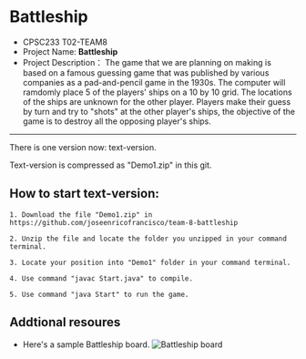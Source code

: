 
# Battleship

- CPSC233 T02-TEAM8
- Project Name: **Battleship**
- Project Description：
  The game that we are planning on making is based on a famous guessing game that was published by various companies as a pad-and-pencil game in the 1930s.  The computer will ramdomly place 5 of the players' ships on a 10 by 10 grid. The locations of the ships are unknown for the other player. Players make their guess by turn and try to "shots" at the other player's ships, the objective of the game is to destroy all the opposing player's ships. 

***
There is one version now: text-version.

Text-version is compressed as "Demo1.zip" in this git.



## How to start text-version:
    
    1. Download the file "Demo1.zip" in https://github.com/joseenricofrancisco/team-8-battleship

    2. Unzip the file and locate the folder you unzipped in your command terminal.

    3. Locate your position into "Demo1" folder in your command terminal.

    4. Use command "javac Start.java" to compile.

    5. Use command "java Start" to run the game.

## Addtional resoures
- Here's a sample Battleship board.
![Battleship board](https://upload.wikimedia.org/wikipedia/commons/thumb/6/65/Battleship_game_board.svg/1280px-Battleship_game_board.svg.png)

